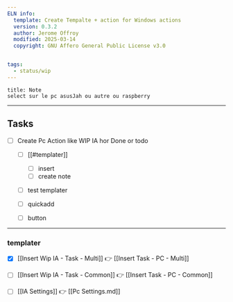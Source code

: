 ```yaml
---
ELN info:
  template: Create Tempalte + action for Windows actions
  version: 0.3.2
  author: Jerome Offroy
  modified: 2025-03-14
  copyright: GNU Affero General Public License v3.0


tags:
  - status/wip
---
```


````ad-note
title: Note
select sur le pc asusJah ou autre ou raspberry 

````

---
## Tasks
- [ ] Create Pc Action like WIP IA hor Done or todo
	- [ ] [[#templater]]
		- [ ] insert 
		- [ ] create note
	- [ ] test templater 
	- [ ] quickadd 
	- [ ] button


---



### templater

- [x] [[Insert Wip IA - Task - Multi]] 👉 [[Insert Task - PC - Multi]]
- [ ] [[Insert Wip IA - Task - Common]] 👉 [[Insert Task - PC - Common]]
- [ ] [[IA Settings]]  👉 [[Pc Settings.md]]


